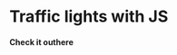 # Traffic lights with JS

<h4>Check it out<a href="https://itsozod.github.io/traffic-lights/"></a>here</h4>
